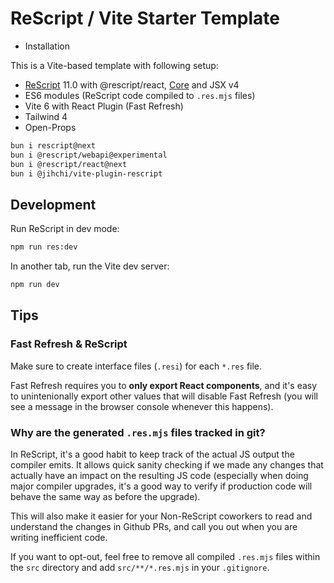 # ReScript / Vite Starter Template

- Installation

This is a Vite-based template with following setup:

- [ReScript](https://rescript-lang.org) 11.0 with @rescript/react, [Core](https://github.com/rescript-association/rescript-core) and JSX v4
- ES6 modules (ReScript code compiled to `.res.mjs` files)
- Vite 6 with React Plugin (Fast Refresh)
- Tailwind 4
- Open-Props

```bash
bun i rescript@next
bun i @rescript/webapi@experimental
bun i @rescript/react@next
bun i @jihchi/vite-plugin-rescript
```

## Development

Run ReScript in dev mode:

```sh
npm run res:dev
```

In another tab, run the Vite dev server:

```sh
npm run dev
```

## Tips

### Fast Refresh & ReScript

Make sure to create interface files (`.resi`) for each `*.res` file.

Fast Refresh requires you to **only export React components**, and it's easy to unintenionally export other values that will disable Fast Refresh (you will see a message in the browser console whenever this happens).

### Why are the generated `.res.mjs` files tracked in git?

In ReScript, it's a good habit to keep track of the actual JS output the compiler emits. It allows quick sanity checking if we made any changes that actually have an impact on the resulting JS code (especially when doing major compiler upgrades, it's a good way to verify if production code will behave the same way as before the upgrade).

This will also make it easier for your Non-ReScript coworkers to read and understand the changes in Github PRs, and call you out when you are writing inefficient code.

If you want to opt-out, feel free to remove all compiled `.res.mjs` files within the `src` directory and add `src/**/*.res.mjs` in your `.gitignore`.
